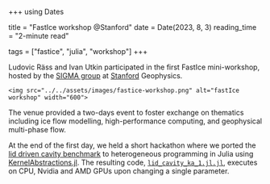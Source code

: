 +++
using Dates

title = "FastIce workshop @Stanford"
date = Date(2023, 8, 3)
reading_time = "2-minute read"

tags = ["fastice", "julia", "workshop"]
+++

Ludovic Räss and Ivan Utkin participated in the first FastIce mini-workshop, hosted by the [SIGMA group](https://sigma.stanford.edu) at [Stanford](https://www.stanford.edu) Geophysics.

~~~
<img src="../../assets/images/fastice-workshop.png" alt="fastIce workshop" width="600">
~~~

The venue provided a two-days event to foster exchange on thematics including ice flow modelling, high-performance computing, and geophysical multi-phase flow.

At the end of the first day, we held a short hackathon where we ported the [lid driven cavity benchmark](https://github.com/PTsolvers/LidCavity) to heterogeneous programming in Julia using [KernelAbstractions.jl](https://github.com/JuliaGPU/KernelAbstractions.jl). The resulting code, [`lid_cavity_ka_1.jl.jl`](https://github.com/PTsolvers/LidCavity/blob/main/lid_cavity_ka_1.jl), executes on CPU, Nvidia and AMD GPUs upon changing a single parameter.
